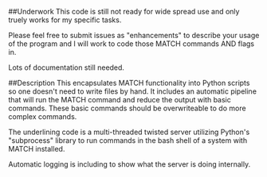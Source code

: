 ##Underwork
This code is still not ready for wide spread use and only truely works for my specific tasks.

Please feel free to submit issues as "enhancements" to describe your usage of the program and I will work to code those MATCH commands AND flags in.

Lots of documentation still needed.

##Description
This encapsulates MATCH functionality into Python scripts so one doesn't need to write files by hand.  It includes
an automatic pipeline that will run the MATCH command and reduce the output with basic commands.  These basic commands should
be overwriteable to do more complex commands.

The underlining code is a multi-threaded twisted server utilizing Python's "subprocess" library to run commands in the bash shell of a system
with MATCH installed.

Automatic logging is including to show what the server is doing internally.

